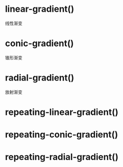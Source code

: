 # linear-gradient()

线性渐变

# conic-gradient()

锥形渐变

# radial-gradient()

放射渐变

# repeating-linear-gradient()

# repeating-conic-gradient()

# repeating-radial-gradient()

